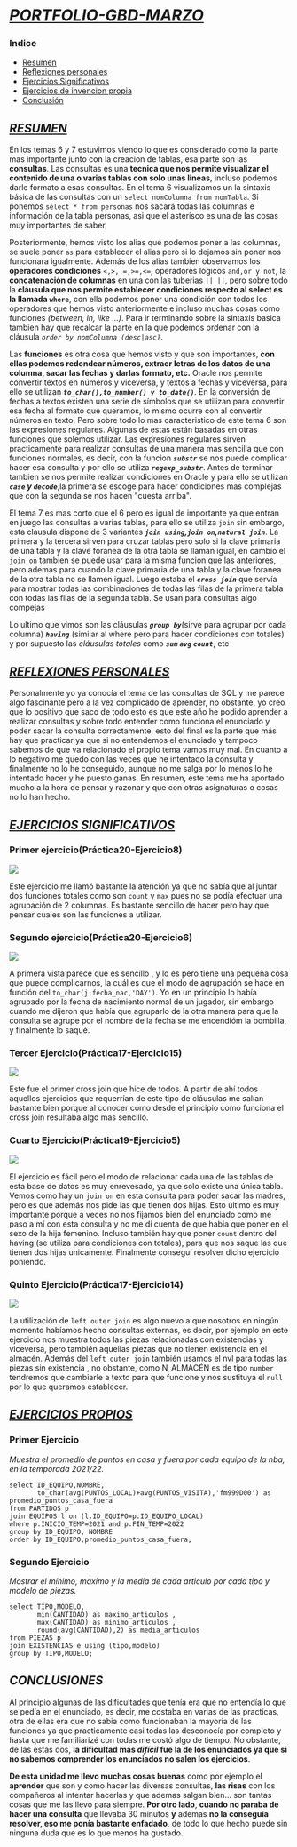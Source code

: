 # <u>**_PORTFOLIO-GBD-MARZO_**</u>

### Indice
* [Resumen](#resumen)  
* [Reflexiones personales](#reflexiones-personales)  
* [Ejercicios Significativos](#ejercicios-significativos)  
* [Ejercicios de invencion propia](#ejercicios-propios)  
* [Conclusión](#conclusiones) 


## <u>**_RESUMEN_**</u>
En los temas 6 y 7 estuvimos viendo lo que es considerado como la parte mas importante junto con la creacion de tablas,
esa parte son las **consultas**.
Las consultas es una **tecnica que nos permite visualizar el contenido de una o varias tablas con solo unas lineas**, incluso 
podemos darle formato a esas consultas. En el tema 6 visualizamos un la sintaxis básica de las consultas con un 
`select nomColumna from nomTabla`. Si ponemos `select * from personas` nos sacará todas las columnas e información de la tabla
personas, asi que el asterisco es una de las cosas muy importantes de saber.

Posteriormente, hemos visto los alias que podemos poner a las columnas, se suele poner `as` para establecer el alias pero si lo dejamos sin poner
nos funcionara igualmente. Además de los alias tambien observamos los **operadores condiciones** `<,>,!=,>=,<=`, operadores lógicos `and,or y not`,
la **concatenación de columnas** en una con las tuberias `|| ||`, pero sobre todo la **cláusula que nos permite establecer condiciones 
respecto al select es la llamada `where`**, con ella podemos poner una condición con todos los operadores que hemos visto anteriormente e incluso
muchas cosas como funciones *(between, in, like ...)*. Para ir terminando sobre la sintaxis basica tambien hay que recalcar la parte en la que podemos 
ordenar con la cláusula *`order by nomColumna (desc|asc)`*.

Las **funciones** es otra cosa que hemos visto y que son importantes, **con ellas podemos redondear números, extraer letras de los datos
de una columna, sacar las fechas y darlas formato, etc.** Oracle nos permite convertir textos en números y viceversa, y textos a fechas
y viceversa, para ello se utilizan **_`to_char(),to_number() y to_date()`_**. En la conversión de fechas a textos existen una serie de símbolos
que se utilizan para convertir esa fecha al formato que queramos, lo mismo ocurre con al convertir números en texto. Pero sobre todo lo
mas caracteristico de este tema 6 son las expresiones regulares. Algunas de estas están basadas en otras funciones que solemos utilizar. Las 
expresiones regulares sirven practicamente para realizar consultas de una manera mas sencilla que con funciones normales, es decir, con la funcion
**_`substr`_** se nos puede complicar hacer esa consulta y por ello se utiliza **_`regexp_substr`_**. Antes de terminar tambien se nos permite realizar
condiciones en Oracle y para ello se utilizan **_`case` y `decode`_**,la primera se escoge para hacer condiciones mas complejas que con la segunda
se nos hacen "cuesta arriba".

El tema 7 es mas corto que el 6 pero es igual de importante ya que entran en juego las consultas a varias tablas, para ello se utiliza
`join` sin embargo, esta clausula dispone de 3 variantes **_`join using`,`join on`,`natural join`_**. La primera y la tercera sirven para cruzar tablas
pero solo si la clave primaria de una tabla y la clave foranea de la otra tabla se llaman igual, en cambio el `join on` tambien se puede usar para la
misma funcion que las anteriores, pero ademas para cuando la clave primaria de una tabla y la clave foranea de la otra tabla no se llamen igual. 
Luego estaba el **_`cross join`_** que servía para mostrar todas las combinaciones de todas las filas de la primera
tabla con todas las filas de la segunda tabla. Se usan para consultas algo compejas

Lo ultimo que vimos son las cláusulas **_`group by`_**(sirve para agrupar por cada columna) **_`having`_** (similar al where pero para hacer condiciones con
totales) y  por supuesto las *cláusulas totales* como **_`sum` `avg` `count`_**, etc


## <u>**_REFLEXIONES PERSONALES_**</u>

Personalmente yo ya conocía el tema de las consultas de SQL y me parece algo fascinante pero a la vez complicado de aprender,
no obstante, yo creo que lo positivo que saco de todo esto es que este año he podido aprender a realizar consultas y sobre todo 
entender como funciona el enunciado y poder sacar la consulta correctamente, esto del final es la parte que más hay que practicar ya que si 
no entendemos el enunciado y tampoco sabemos de que va relacionado el propio tema vamos muy mal.
En cuanto a lo negativo me quedo con las veces que he intentado la consulta y finalmente no lo he conseguido, aunque no me salga
por lo menos lo he intentado hacer y he puesto ganas.
En resumen, este tema me ha aportado mucho a la hora de pensar y razonar y que con otras asignaturas o cosas no lo han hecho.


## <u>**_EJERCICIOS SIGNIFICATIVOS_**</u>

### Primer ejercicio(Práctica20-Ejercicio8)
![](fotos/Ejercicio1.png) 

Este ejercicio me llamó bastante la atención ya que no sabía que al juntar dos funciones totales como son `count` y `max` pues no se podía efectuar 
una agrupación de 2 columnas. Es bastante sencillo de hacer pero hay que pensar cuales son las funciones a utilizar.

### Segundo ejercicio(Práctica20-Ejercicio6)
![](fotos/Ejercicio2.png)

A primera vista parece que es sencillo , y lo es pero tiene una pequeña cosa que puede complicarnos, la cuál es que el modo de agrupación se hace en 
función del `to_char(j.fecha_nac,'DAY')`. Yo en un principio lo había agrupado por la fecha de nacimiento normal de un jugador, sin embargo cuando me 
dijeron que había que agruparlo de la otra manera para que la consulta se agrupe por el nombre de la fecha se me encendióm la bombilla, y finalmente 
lo saqué.

### Tercer Ejercicio(Práctica17-Ejercicio15)
![](fotos/Ejercicio3.png)

Este fue el primer cross join que hice de todos. A partir de ahí todos aquellos ejercicios que requerrían de este tipo de cláusulas me salían bastante bien
porque al conocer como desde el principio como funciona el cross join resultaba algo mas sencillo.


### Cuarto Ejercicio(Práctica19-Ejercicio5)
![](fotos/Ejercicio4.png)

El ejercicio es fácil pero el modo de relacionar cada una de las tablas de esta base de datos es muy enrevesado, ya que solo existe una única tabla.
Vemos como hay un `join on` en esta consulta para poder sacar las madres, pero es que además nos pide las que tienen dos hijas. Esto último es muy importante
porque a veces no nos fijamos bien del enunciado como me paso a mí con esta consulta y no me dí cuenta de que habia que poner en el sexo de la hija femenino.
Incluso también hay que poner `count` dentro del having (se utiliza para condiciones con totales), para que nos saque las que tienen dos hijas unicamente.
Finalmente conseguí resolver dicho ejercicio poniendo.


### Quinto Ejercicio(Práctica17-Ejercicio14)
![](fotos/Ejercicio5.png)

La utilización de `left outer join` es algo nuevo a que nosotros en ningún momento habíamos hecho consultas externas, es decir, por ejemplo en este ejercicio
nos muestra todos las piezas relacionadas con existencias y viceversa, pero también aquellas piezas que no tienen existencia en el almacén.
Además del `left outer join` también usamos el nvl para todas las piezas sin existencia , no obstante, como N_ALMACÉN es de tipo `number` tendremos que cambiarle 
a texto para que funcione y nos sustituya el `null` por lo que queramos establecer.



## <u>**_EJERCICIOS PROPIOS_**</u>

### **Primer Ejercicio**
_Muestra el promedio de puntos en casa y fuera por cada equipo de la nba,
en la temporada 2021/22._

```OracleSQLPlus
select ID_EQUIPO,NOMBRE,
       to_char(avg(PUNTOS_LOCAL)+avg(PUNTOS_VISITA),'fm999D00') as promedio_puntos_casa_fuera
from PARTIDOS p
join EQUIPOS l on (l.ID_EQUIPO=p.ID_EQUIPO_LOCAL)
where p.INICIO_TEMP=2021 and p.FIN_TEMP=2022
group by ID_EQUIPO, NOMBRE
order by ID_EQUIPO,promedio_puntos_casa_fuera;
```

### **Segundo Ejercicio**

_Mostrar el mínimo, máximo y la media de cada articulo por cada tipo y modelo
de piezas._
```OracleSQLPlus
select TIPO,MODELO,
       min(CANTIDAD) as maximo_articulos ,
       max(CANTIDAD) as minimo_articulos ,
       round(avg(CANTIDAD),2) as media_articulos
from PIEZAS p
join EXISTENCIAS e using (tipo,modelo)
group by TIPO,MODELO;
```


## **_CONCLUSIONES_**

Al principio algunas de las dificultades que tenía era que no entendía lo que se pedía en el enunciado, es decir, me costaba en 
varias de las practicas, otra de ellas era que no sabia como funcionaban la mayoria de las funciones ya que practicamente casi todas
las desconocía por completo y hasta que me familiarizé con todas me costó algo de tiempo. No obstante, de las estas dos, **la dificultad
más *difícil* fue la de los enunciados ya que si no sabemos comprender los enunciados no salen los ejercicios**.

**De esta unidad me llevo muchas cosas buenas** como por ejemplo el **aprender** que son y como hacer las diversas consultas, **las risas** con los 
compañeros al intentar hacerlas y que ademas salgan bien... son tantas cosas que me las llevo para siempre. **Por otro lado**, **cuando no paraba 
de hacer una consulta** que llevaba 30 minutos **y** ademas **no la conseguía resolver, eso me ponía bastante enfadado**, de todo lo que hecho puede 
sin ninguna duda que es lo que menos ha gustado.